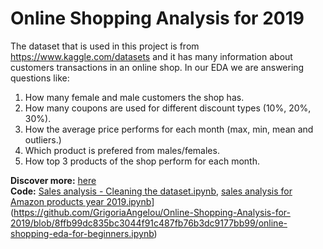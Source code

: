 # Online Shopping Analysis for 2019

The dataset that is used in this project is from https://www.kaggle.com/datasets and it has many information about customers transactions in an online shop.
In our EDA we are answering questions like:
1. How many female and male customers the shop has.
2. How many coupons are used for different discount types (10%, 20%, 30%).
3. How the average price performs for each month (max, min, mean and outliers.)
4. Which product is prefered from males/females.
5. How top 3 products of the shop perform for each month.

**Discover more:** [here](https://grigoriaangelou.github.io/........) <br>
**Code:** [Sales analysis - Cleaning the dataset.ipynb](https://github.com/GrigoriaAngelou/Sales-Analysis-Amazon-Products-year-2019/blob/main/Sales%20analysis%20-%20Cleaning%20the%20dataset.ipynb), 
          [sales analysis for Amazon products year 2019.ipynb](https://github.com/GrigoriaAngelou/Sales-Analysis-Amazon-Products-year-2019/blob/main/sales%20analysis%20for%20Amazon%20products%20year%202019.ipynb)](https://github.com/GrigoriaAngelou/Online-Shopping-Analysis-for-2019/blob/8ffb99dc835bc3044f91c487fb76b3dc9177bb99/online-shopping-eda-for-beginners.ipynb)
